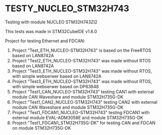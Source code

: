 # TESTY_NUCLEO_STM32H743
Testing with module NUCLEO STM32H743ZI2

This tests was made in STM32CubeIDE v1.6.0

Project for testing Ethernet and FDCAN:
1. Project "Test_ETH_NUCLEO-STM32H743" is based on the FreeRTOS based on LAN8742A
2. Project "Test2_ETH_NUCLEO-STM32H743" was made without RTOS based on LAN8742A
3. Project "Test3_ETH_NUCLEO-STM32H743" was made without RTOS, with simple webserwer based on LAN8742A
4. Project "Test3_ETH_NUCLEO-STM32H743" was made without RTOS, with simple webserwer based on DP83848
5. Project "Test1_CAN_NUCLEO-STM32H743" testing CAN1 with external module CAN Waveshare and module STM32H735G-DK
6. Project "Test1_CAN2_NUCLEO-STM32H743" testing CAN2 with external module CAN Waveshare and module STM32H735G-DK
7. Project "Test1_FDCAN1_NUCLEO-STM32H743" testing FDCAN1 with external module EVAL-ADM3058E and module STM32H735G-DK
8. Project "Test1_FDCAN1_STM32H735G-DK" for testing CAN and FDCAN on module STM32H735G-DK
